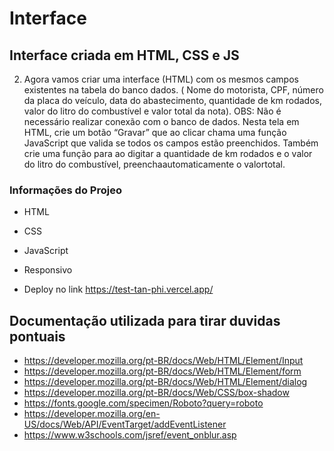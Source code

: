 # Interface

## Interface criada em HTML, CSS e JS

2) Agora vamos criar uma interface (HTML) com os mesmos campos existentes na tabela do banco dados. ( Nome
do motorista, CPF, número da placa do veículo, data do abastecimento, quantidade de km rodados, valor do
litro do combustível e valor total da nota). OBS: Não é necessário realizar conexão com o banco de dados.
Nesta tela em HTML, crie um botão “Gravar” que ao clicar chama uma função JavaScript que valida se todos
os campos estão preenchidos. Também crie uma função para ao digitar a quantidade de km rodados e o valor
do litro do combustível, preenchaautomaticamente o valortotal.

### Informações do Projeo
- HTML
- CSS
- JavaScript
- Responsivo

- Deploy no link https://test-tan-phi.vercel.app/

## Documentação utilizada para tirar duvidas pontuais

- https://developer.mozilla.org/pt-BR/docs/Web/HTML/Element/Input
- https://developer.mozilla.org/pt-BR/docs/Web/HTML/Element/form
- https://developer.mozilla.org/pt-BR/docs/Web/HTML/Element/dialog
- https://developer.mozilla.org/pt-BR/docs/Web/CSS/box-shadow
- https://fonts.google.com/specimen/Roboto?query=roboto
- https://developer.mozilla.org/en-US/docs/Web/API/EventTarget/addEventListener
- https://www.w3schools.com/jsref/event_onblur.asp
